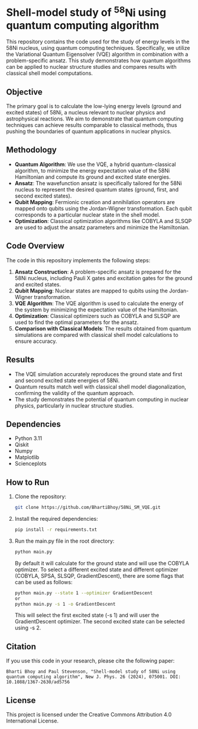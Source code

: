 # Shell-model study of $^{58}\text{Ni}$ using quantum computing algorithm

This repository contains the code used for the study of energy levels in the 58Ni nucleus, using quantum computing techniques. Specifically, we utilize the Variational Quantum Eigensolver (VQE) algorithm in combination with a problem-specific ansatz. This study demonstrates how quantum algorithms can be applied to nuclear structure studies and compares results with classical shell model computations.

## Objective
The primary goal is to calculate the low-lying energy levels (ground and excited states) of 58Ni, a nucleus relevant to nuclear physics and astrophysical reactions. We aim to demonstrate that quantum computing techniques can achieve results comparable to classical methods, thus pushing the boundaries of quantum applications in nuclear physics.

## Methodology
- **Quantum Algorithm**: We use the VQE, a hybrid quantum-classical algorithm, to minimize the energy expectation value of the 58Ni Hamiltonian and compute its ground and excited state energies.
- **Ansatz**: The wavefunction ansatz is specifically tailored for the 58Ni nucleus to represent the desired quantum states (ground, first, and second excited states).
- **Qubit Mapping**: Fermionic creation and annihilation operators are mapped onto qubits using the Jordan-Wigner transformation. Each qubit corresponds to a particular nuclear state in the shell model.
- **Optimization**: Classical optimization algorithms like COBYLA and SLSQP are used to adjust the ansatz parameters and minimize the Hamiltonian.

## Code Overview
The code in this repository implements the following steps:
1. **Ansatz Construction**: A problem-specific ansatz is prepared for the 58Ni nucleus, including Pauli X gates and excitation gates for the ground and excited states.
2. **Qubit Mapping**: Nuclear states are mapped to qubits using the Jordan-Wigner transformation.
3. **VQE Algorithm**: The VQE algorithm is used to calculate the energy of the system by minimizing the expectation value of the Hamiltonian.
4. **Optimization**: Classical optimizers such as COBYLA and SLSQP are used to find the optimal parameters for the ansatz.
5. **Comparison with Classical Models**: The results obtained from quantum simulations are compared with classical shell model calculations to ensure accuracy.

## Results
- The VQE simulation accurately reproduces the ground state and first and second excited state energies of 58Ni.
- Quantum results match well with classical shell model diagonalization, confirming the validity of the quantum approach.
- The study demonstrates the potential of quantum computing in nuclear physics, particularly in nuclear structure studies.

## Dependencies
- Python 3.11
- Qiskit
- Numpy
- Matplotlib
- Scienceplots

## How to Run
1. Clone the repository:
   ```bash
   git clone https://github.com/BhartiBhoy/58Ni_SM_VQE.git
   ```
2. Install the required dependencies:
   ```bash
   pip install -r requirements.txt
   ```
3. Run the main.py file in the root directory:
   ```bash
   python main.py
   ```
   By default it will calculate for the ground state and will use the COBYLA optimizer. 
   To select a different excited state and different optimizer (COBYLA, SPSA, SLSQP, GradientDescent), there are some flags that can be used as follows:
   ```bash
   python main.py --state 1 --optimizer GradientDescent
   or
   python main.py -s 1 -o GradientDescent
   ```
   This will select the first excited state (-s 1) and will user the GradientDescent optimizer. 
   The second excited state can be selected using -s 2.


## Citation
If you use this code in your research, please cite the following paper:
```
Bharti Bhoy and Paul Stevenson, "Shell-model study of 58Ni using quantum computing algorithm", New J. Phys. 26 (2024), 075001. DOI: 10.1088/1367-2630/ad5756
```

## License
This project is licensed under the Creative Commons Attribution 4.0 International License. 
